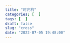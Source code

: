 ```yaml
---
title: "时光机"
categories: [  ]
tags: [  ]
draft: false
slug: "cross"
date: "2022-07-05 19:48:00"
---
```



